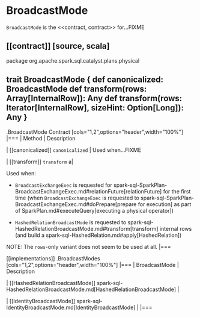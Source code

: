 # BroadcastMode

`BroadcastMode` is the <<contract, contract>> for...FIXME

[[contract]]
[source, scala]
----
package org.apache.spark.sql.catalyst.plans.physical

trait BroadcastMode {
  def canonicalized: BroadcastMode
  def transform(rows: Array[InternalRow]): Any
  def transform(rows: Iterator[InternalRow], sizeHint: Option[Long]): Any
}
----

.BroadcastMode Contract
[cols="1,2",options="header",width="100%"]
|===
| Method
| Description

| [[canonicalized]] `canonicalized`
| Used when...FIXME

| [[transform]] `transform`
a|

Used when:

* `BroadcastExchangeExec` is requested for spark-sql-SparkPlan-BroadcastExchangeExec.md#relationFuture[relationFuture] for the first time (when `BroadcastExchangeExec` is requested to spark-sql-SparkPlan-BroadcastExchangeExec.md#doPrepare[prepare for execution] as part of SparkPlan.md#executeQuery[executing a physical operator])

* `HashedRelationBroadcastMode` is requested to spark-sql-HashedRelationBroadcastMode.md#transform[transform] internal rows (and build a spark-sql-HashedRelation.md#apply[HashedRelation])

NOTE: The `rows`-only variant does not seem to be used at all.
|===

[[implementations]]
.BroadcastModes
[cols="1,2",options="header",width="100%"]
|===
| BroadcastMode
| Description

| [[HashedRelationBroadcastMode]] spark-sql-HashedRelationBroadcastMode.md[HashedRelationBroadcastMode]
|

| [[IdentityBroadcastMode]] spark-sql-IdentityBroadcastMode.md[IdentityBroadcastMode]
|
|===
